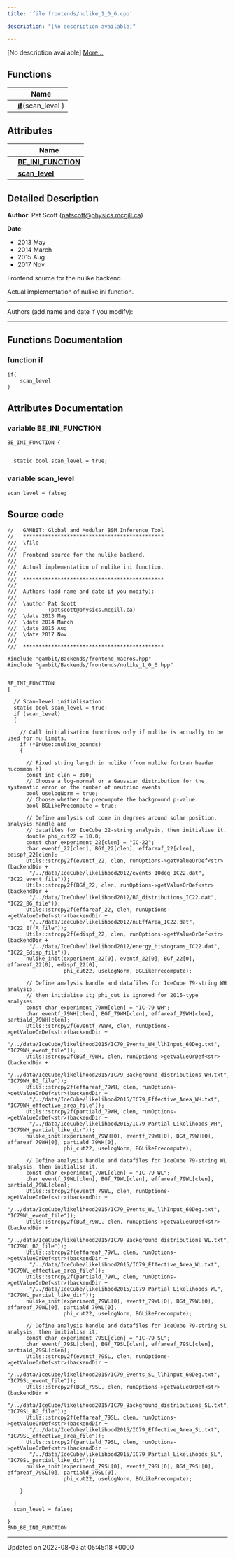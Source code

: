 ```yaml
---
title: 'file frontends/nulike_1_0_6.cpp'

description: "[No description available]"

---
```







[No description available] [More...](#detailed-description)

## Functions

|                | Name           |
| -------------- | -------------- |
| | **[if](/documentation/code/colliderbit/files/nulike__1__0__6_8cpp/#function-if)**(scan_level ) |

## Attributes

|                | Name           |
| -------------- | -------------- |
| | **[BE_INI_FUNCTION](/documentation/code/colliderbit/files/nulike__1__0__6_8cpp/#variable-be-ini-function)**  |
| | **[scan_level](/documentation/code/colliderbit/files/nulike__1__0__6_8cpp/#variable-scan-level)**  |

## Detailed Description


**Author**: Pat Scott ([patscott@physics.mcgill.ca](mailto:patscott@physics.mcgill.ca)) 

**Date**: 

  * 2013 May 
  * 2014 March 
  * 2015 Aug 
  * 2017 Nov


Frontend source for the nulike backend.

Actual implementation of nulike ini function.



------------------

Authors (add name and date if you modify):



------------------


## Functions Documentation

### function if

```
if(
    scan_level 
)
```



## Attributes Documentation

### variable BE_INI_FUNCTION

```
BE_INI_FUNCTION {

  
  static bool scan_level = true;
```


### variable scan_level

```
scan_level = false;
```



## Source code

```
//   GAMBIT: Global and Modular BSM Inference Tool
//   *********************************************
///  \file
///
///  Frontend source for the nulike backend.
///
///  Actual implementation of nulike ini function.
///
///  *********************************************
///
///  Authors (add name and date if you modify):
///
///  \author Pat Scott
///          (patscott@physics.mcgill.ca)
///  \date 2013 May
///  \date 2014 March
///  \date 2015 Aug
///  \date 2017 Nov
///
///  *********************************************

#include "gambit/Backends/frontend_macros.hpp"
#include "gambit/Backends/frontends/nulike_1_0_6.hpp"


BE_INI_FUNCTION
{

  // Scan-level initialisation
  static bool scan_level = true;
  if (scan_level)
  {

    // Call initialisation functions only if nulike is actually to be used for nu limits.
    if (*InUse::nulike_bounds)
    {

      // Fixed string length in nulike (from nulike fortran header nucommon.h)
      const int clen = 300;
      // Choose a log-normal or a Gaussian distribution for the systematic error on the number of neutrino events
      bool uselogNorm = true;
      // Choose whether to precompute the background p-value.
      bool BGLikePrecompute = true;

      // Define analysis cut cone in degrees around solar position, analysis handle and
      // datafiles for IceCube 22-string analysis, then initialise it.
      double phi_cut22 = 10.0;
      const char experiment_22[clen] = "IC-22";
      char eventf_22[clen], BGf_22[clen], effareaf_22[clen], edispf_22[clen];
      Utils::strcpy2f(eventf_22, clen, runOptions->getValueOrDef<str>(backendDir +
       "/../data/IceCube/likelihood2012/events_10deg_IC22.dat", "IC22_event_file"));
      Utils::strcpy2f(BGf_22, clen, runOptions->getValueOrDef<str>(backendDir +
       "/../data/IceCube/likelihood2012/BG_distributions_IC22.dat", "IC22_BG_file"));
      Utils::strcpy2f(effareaf_22, clen, runOptions->getValueOrDef<str>(backendDir +
       "/../data/IceCube/likelihood2012/nuEffArea_IC22.dat", "IC22_EffA_file"));
      Utils::strcpy2f(edispf_22, clen, runOptions->getValueOrDef<str>(backendDir +
       "/../data/IceCube/likelihood2012/energy_histograms_IC22.dat", "IC22_Edisp_file"));
      nulike_init(experiment_22[0], eventf_22[0], BGf_22[0], effareaf_22[0], edispf_22[0],
                  phi_cut22, uselogNorm, BGLikePrecompute);

      // Define analysis handle and datafiles for IceCube 79-string WH analysis,
      // then initialise it; phi_cut is ignored for 2015-type analyses.
      const char experiment_79WH[clen] = "IC-79 WH";
      char eventf_79WH[clen], BGf_79WH[clen], effareaf_79WH[clen], partiald_79WH[clen];
      Utils::strcpy2f(eventf_79WH, clen, runOptions->getValueOrDef<str>(backendDir +
       "/../data/IceCube/likelihood2015/IC79_Events_WH_llhInput_60Deg.txt", "IC79WH_event_file"));
      Utils::strcpy2f(BGf_79WH, clen, runOptions->getValueOrDef<str>(backendDir +
       "/../data/IceCube/likelihood2015/IC79_Background_distributions_WH.txt", "IC79WH_BG_file"));
      Utils::strcpy2f(effareaf_79WH, clen, runOptions->getValueOrDef<str>(backendDir +
       "/../data/IceCube/likelihood2015/IC79_Effective_Area_WH.txt", "IC79WH_effective_area_file"));
      Utils::strcpy2f(partiald_79WH, clen, runOptions->getValueOrDef<str>(backendDir +
       "/../data/IceCube/likelihood2015/IC79_Partial_Likelihoods_WH", "IC79WH_partial_like_dir"));
      nulike_init(experiment_79WH[0], eventf_79WH[0], BGf_79WH[0], effareaf_79WH[0], partiald_79WH[0],
                  phi_cut22, uselogNorm, BGLikePrecompute);

      // Define analysis handle and datafiles for IceCube 79-string WL analysis, then initialise it.
      const char experiment_79WL[clen] = "IC-79 WL";
      char eventf_79WL[clen], BGf_79WL[clen], effareaf_79WL[clen], partiald_79WL[clen];
      Utils::strcpy2f(eventf_79WL, clen, runOptions->getValueOrDef<str>(backendDir +
       "/../data/IceCube/likelihood2015/IC79_Events_WL_llhInput_60Deg.txt", "IC79WL_event_file"));
      Utils::strcpy2f(BGf_79WL, clen, runOptions->getValueOrDef<str>(backendDir +
       "/../data/IceCube/likelihood2015/IC79_Background_distributions_WL.txt", "IC79WL_BG_file"));
      Utils::strcpy2f(effareaf_79WL, clen, runOptions->getValueOrDef<str>(backendDir +
       "/../data/IceCube/likelihood2015/IC79_Effective_Area_WL.txt", "IC79WL_effective_area_file"));
      Utils::strcpy2f(partiald_79WL, clen, runOptions->getValueOrDef<str>(backendDir +
       "/../data/IceCube/likelihood2015/IC79_Partial_Likelihoods_WL", "IC79WL_partial_like_dir"));
      nulike_init(experiment_79WL[0], eventf_79WL[0], BGf_79WL[0], effareaf_79WL[0], partiald_79WL[0],
                  phi_cut22, uselogNorm, BGLikePrecompute);

      // Define analysis handle and datafiles for IceCube 79-string SL analysis, then initialise it.
      const char experiment_79SL[clen] = "IC-79 SL";
      char eventf_79SL[clen], BGf_79SL[clen], effareaf_79SL[clen], partiald_79SL[clen];
      Utils::strcpy2f(eventf_79SL, clen, runOptions->getValueOrDef<str>(backendDir +
       "/../data/IceCube/likelihood2015/IC79_Events_SL_llhInput_60Deg.txt", "IC79SL_event_file"));
      Utils::strcpy2f(BGf_79SL, clen, runOptions->getValueOrDef<str>(backendDir +
       "/../data/IceCube/likelihood2015/IC79_Background_distributions_SL.txt", "IC79SL_BG_file"));
      Utils::strcpy2f(effareaf_79SL, clen, runOptions->getValueOrDef<str>(backendDir +
       "/../data/IceCube/likelihood2015/IC79_Effective_Area_SL.txt", "IC79SL_effective_area_file"));
      Utils::strcpy2f(partiald_79SL, clen, runOptions->getValueOrDef<str>(backendDir +
       "/../data/IceCube/likelihood2015/IC79_Partial_Likelihoods_SL", "IC79SL_partial_like_dir"));
      nulike_init(experiment_79SL[0], eventf_79SL[0], BGf_79SL[0], effareaf_79SL[0], partiald_79SL[0],
                  phi_cut22, uselogNorm, BGLikePrecompute);

    }

  }
  scan_level = false;

}
END_BE_INI_FUNCTION
```


-------------------------------

Updated on 2022-08-03 at 05:45:18 +0000
